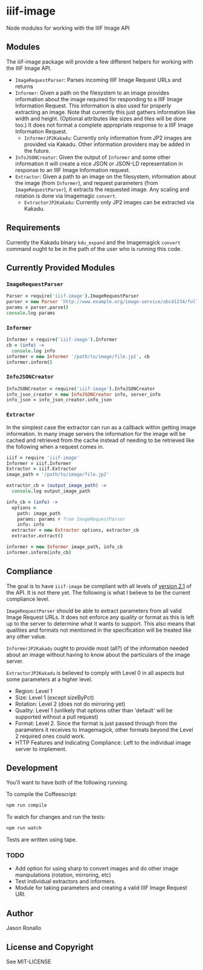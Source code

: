 # iiif-image

Node modules for working with the IIIF Image API

## Modules

The iiif-image package will provide a few different helpers for working with the IIIF Image API.

- `ImageRequestParser`: Parses incoming IIIF Image Request URLs and returns
- `Informer`: Given a path on the filesystem to an image provides information about the image required for responding to a IIIF Image Information Request. This information is also used for properly extracting an image. Note that currently this just gathers information like width and height. (Optional attributes like sizes and tiles will be done too.) It does not format a complete appropriate response to a IIIF Image Information Request.
  - `InformerJP2Kakadu`: Currently only information from JP2 images are provided via Kakadu. Other information providers may be added in the future.
- `InfoJSONCreator`: Given the output of `Informer` and some other information it will create a nice JSON or JSON-LD representation in response to an IIIF Image Information request.
- `Extractor`: Given a path to an image on the filesystem, information about the image (from `Informer`), and request parameters (from `ImageRequestParser`), it extracts the requested image. Any scaling and rotation is done via Imagemagic `convert`.
  - `ExtractorJP2Kakadu`: Currently only JP2 images can be extracted via Kakadu.

## Requirements

Currently the Kakadu binary `kdu_expand` and the Imagemagick `convert` command ought to be in the path of the user who is running this code.

## Currently Provided Modules

### `ImageRequestParser`

```coffee
Parser = require('iiif-image').ImageRequestParser
parser = new Parser 'http://www.example.org/image-service/abcd1234/full/full/0/default.jpg'
params = parser.parse()
console.log params
```

### `Informer`

```coffee
Informer = require('iiif-image').Informer
cb = (info) ->
  console.log info
informer = new Informer '/path/to/image/file.jp2', cb
informer.inform()
```

### `InfoJSONCreator`

```coffee
InfoJSONCreator = require('iiif-image').InfoJSONCreator
info_json_creator = new InfoJSONCreator info, server_info
info_json = info_json_creator.info_json
```

### `Extractor`

In the simplest case the extractor can run as a callback within getting image information. In many image servers the information for the image will be cached and retrieved from the cache instead of needing to be retrieved like the following when a request comes in.

```coffee
iiif = require 'iiif-image'
Informer = iiif.Informer
Extractor = iiif.Extractor
image_path = '/path/to/image/file.jp2'

extractor_cb = (output_image_path) ->
  console.log output_image_path

info_cb = (info) ->
  options =
    path: image_path
    params: params # from ImageRequestParser
    info: info
  extractor = new Extractor options, extractor_cb
  extractor.extract()

informer = new Informer image_path, info_cb
informer.inform(info_cb)  
```

## Compliance

The goal is to have `iiif-image` be compliant with all levels of [version 2.1](http://iiif.io/api/image/2.1/compliance/) of the API. It is not there yet. The following is what I believe to be the current compliance level.

`ImageRequestParser` should be able to extract parameters from all valid Image Request URLs. It does not enforce any quality or format as this is left up to the server to determine what it wants to support. This also means that qualities and formats not mentioned in the specification will be treated like any other value.

`InformerJP2Kakadu` ought to provide most (all?) of the information needed about an image without having to know about the particulars of the image server.

`ExtractorJP2Kakadu` is believed to comply with Level 0 in all aspects but some parameters at a higher level.

- Region: Level 1
- Size: Level 1 (except sizeByPct)
- Rotation: Level 2 (does not do mirroring yet)
- Quality: Level 1 (unlikely that options other than 'default' will be supported without a pull request)
- Format: Level 2. Since the format is just passed through from the parameters it receives to Imagemagick, other formats beyond the Level 2 required ones could work.
- HTTP Features and Indicating Compliance: Left to the individual image server to implement.

## Development

You'll want to have both of the following running.

To compile the Coffeescript:

```sh
npm run compile
```

To watch for changes and run the tests:

```sh
npm run watch
```

Tests are written using tape.

### TODO
- Add option for using sharp to convert images and do other image manipulations (rotation, mirroring, etc)
- Test individual extractors and informers.
- Module for taking parameters and creating a valid IIIF Image Request URI.

## Author

Jason Ronallo

## License and Copyright

See MIT-LICENSE
